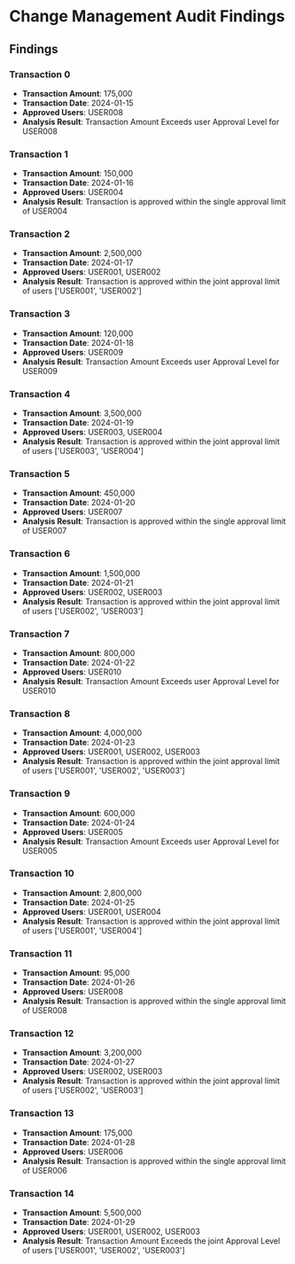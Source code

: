 # Change Management Audit Findings

## Findings

### Transaction 0
- **Transaction Amount**: 175,000
- **Transaction Date**: 2024-01-15
- **Approved Users**: USER008
- **Analysis Result**: Transaction Amount Exceeds user Approval Level for USER008

### Transaction 1
- **Transaction Amount**: 150,000
- **Transaction Date**: 2024-01-16
- **Approved Users**: USER004
- **Analysis Result**: Transaction is approved within the single approval limit of USER004

### Transaction 2
- **Transaction Amount**: 2,500,000
- **Transaction Date**: 2024-01-17
- **Approved Users**: USER001, USER002
- **Analysis Result**: Transaction is approved within the joint approval limit of users ['USER001', 'USER002']

### Transaction 3
- **Transaction Amount**: 120,000
- **Transaction Date**: 2024-01-18
- **Approved Users**: USER009
- **Analysis Result**: Transaction Amount Exceeds user Approval Level for USER009

### Transaction 4
- **Transaction Amount**: 3,500,000
- **Transaction Date**: 2024-01-19
- **Approved Users**: USER003, USER004
- **Analysis Result**: Transaction is approved within the joint approval limit of users ['USER003', 'USER004']

### Transaction 5
- **Transaction Amount**: 450,000
- **Transaction Date**: 2024-01-20
- **Approved Users**: USER007
- **Analysis Result**: Transaction is approved within the single approval limit of USER007

### Transaction 6
- **Transaction Amount**: 1,500,000
- **Transaction Date**: 2024-01-21
- **Approved Users**: USER002, USER003
- **Analysis Result**: Transaction is approved within the joint approval limit of users ['USER002', 'USER003']

### Transaction 7
- **Transaction Amount**: 800,000
- **Transaction Date**: 2024-01-22
- **Approved Users**: USER010
- **Analysis Result**: Transaction Amount Exceeds user Approval Level for USER010

### Transaction 8
- **Transaction Amount**: 4,000,000
- **Transaction Date**: 2024-01-23
- **Approved Users**: USER001, USER002, USER003
- **Analysis Result**: Transaction is approved within the joint approval limit of users ['USER001', 'USER002', 'USER003']

### Transaction 9
- **Transaction Amount**: 600,000
- **Transaction Date**: 2024-01-24
- **Approved Users**: USER005
- **Analysis Result**: Transaction Amount Exceeds user Approval Level for USER005

### Transaction 10
- **Transaction Amount**: 2,800,000
- **Transaction Date**: 2024-01-25
- **Approved Users**: USER001, USER004
- **Analysis Result**: Transaction is approved within the joint approval limit of users ['USER001', 'USER004']

### Transaction 11
- **Transaction Amount**: 95,000
- **Transaction Date**: 2024-01-26
- **Approved Users**: USER008
- **Analysis Result**: Transaction is approved within the single approval limit of USER008

### Transaction 12
- **Transaction Amount**: 3,200,000
- **Transaction Date**: 2024-01-27
- **Approved Users**: USER002, USER003
- **Analysis Result**: Transaction is approved within the joint approval limit of users ['USER002', 'USER003']

### Transaction 13
- **Transaction Amount**: 175,000
- **Transaction Date**: 2024-01-28
- **Approved Users**: USER006
- **Analysis Result**: Transaction is approved within the single approval limit of USER006

### Transaction 14
- **Transaction Amount**: 5,500,000
- **Transaction Date**: 2024-01-29
- **Approved Users**: USER001, USER002, USER003
- **Analysis Result**: Transaction Amount Exceeds the joint Approval Level of users ['USER001', 'USER002', 'USER003']
```